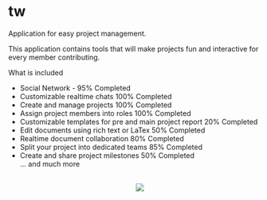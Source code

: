 # tw
Application for easy project management.

This application contains tools that will make projects fun and interactive for every member contributing.

<bold>What is included</bold>
<ul>
  <li>Social Network - 95% Completed</li>
  <li>Customizable realtime chats 100% Completed</li>
  <li>Create and manage projects 100% Completed</li>
  <li>Assign project members into roles 100% Completed</li>
  <li>Customizable templates for pre and main project report 20% Completed</li>
  <li>Edit documents using rich text or LaTex 50% Completed</li>
  <li>Realtime document collaboration 80% Completed</li> 
  <li>Split your project into dedicated teams 85% Completed</li>
  <li>Create and share project milestones 50% Completed</li>
  ... and much more

<p align="center">
  <br>
  <img src="https://github.com/sanderhelleso/tw/blob/master/public/img/readme.jpg?raw=true">
</p>

